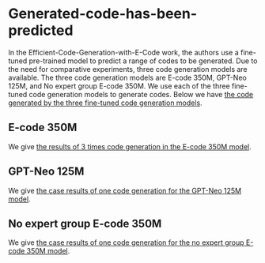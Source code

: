 # Generated-code-has-been-predicted
In the Efficient-Code-Generation-with-E-Code work, the authors use a fine-tuned pre-trained model to predict a range of codes to be generated. 
Due to the need for comparative experiments, three code generation models are available. 
The three code generation models are E-code 350M, GPT-Neo 125M, and No expert group E-code 350M. 
We use each of the three fine-tuned code generation models to generate codes. 
Below we have [the code generated by the three fine-tuned code generation models](https://github.com/CodeGeneration2/Generated-code-has-been-predicted/tree/main/Generated-code-has-been-predicted).


## E-code 350M
We give [the results of 3 times code generation in the E-code 350M model](https://github.com/CodeGeneration2/Generated-code-has-been-predicted/tree/main/Generated-code-has-been-predicted/E-code%20350M).


## GPT-Neo 125M
We give [the case results of one code generation for the GPT-Neo 125M model](https://github.com/CodeGeneration2/Generated-code-has-been-predicted/tree/main/Generated-code-has-been-predicted/GPT-Neo%20125M).


## No expert group E-code 350M
We give [the case results of one code generation for the no expert group E-code 350M model](https://github.com/CodeGeneration2/Generated-code-has-been-predicted/tree/main/Generated-code-has-been-predicted/No%20expert%20group%20E-code%20350M).


